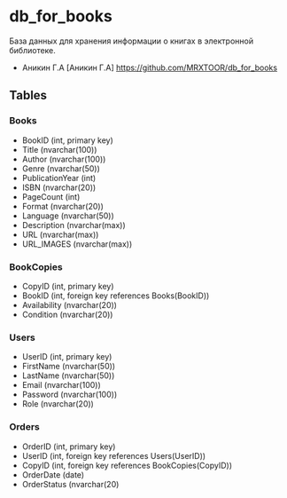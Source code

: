 # db_for_books
База данных для хранения информации о книгах в электронной библиотеке.
- Аникин Г.А [Аникин Г.А] https://github.com/MRXTOOR/db_for_books

## Tables

### Books
- BookID (int, primary key)
- Title (nvarchar(100))
- Author (nvarchar(100))
- Genre (nvarchar(50))
- PublicationYear (int)
- ISBN (nvarchar(20))
- PageCount (int)
- Format (nvarchar(20))
- Language (nvarchar(50))
- Description (nvarchar(max))
- URL (nvarchar(max))
- URL_IMAGES (nvarchar(max))

### BookCopies
- CopyID (int, primary key)
- BookID (int, foreign key references Books(BookID))
- Availability (nvarchar(20))
- Condition (nvarchar(20))

### Users
- UserID (int, primary key)
- FirstName (nvarchar(50))
- LastName (nvarchar(50))
- Email (nvarchar(100))
- Password (nvarchar(100))
- Role (nvarchar(20))

### Orders
- OrderID (int, primary key)
- UserID (int, foreign key references Users(UserID))
- CopyID (int, foreign key references BookCopies(CopyID))
- OrderDate (date)
- OrderStatus (nvarchar(20)
